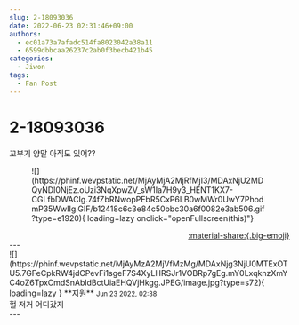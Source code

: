 ```yaml
---
slug: 2-18093036
date: 2022-06-23 02:31:46+09:00
authors:
  - ec01a73a7afadc514fa8023042a38a11
  - 6599dbbcaa26237c2ab0f3becb421b45
categories:
  - Jiwon
tags:
  - Fan Post
---
```


# 2-18093036

<div class="post-container" markdown="1">
<div class="content-container md-sidebar__scrollwrap" markdown="1">

꼬부기 양말 아직도 있어??
<figure markdown="1">
![](https://phinf.wevpstatic.net/MjAyMjA2MjRfMjI3/MDAxNjU2MDQyNDI0NjEz.oUzi3NqXpwZV_sW1Ia7H9y3_HENT1KX7-CGLfbDWACIg.74fZbRNwopPEbR5CxP6LB0wMWr0UwY7PhodmP35WwIIg.GIF/b12418c6c3e84c50bbc30a6f0082e3ab506.gif?type=e1920){ loading=lazy onclick="openFullscreen(this)"}
</figure>


</div>
</div>

<div style="text-align: right;" markdown="1">
<a href="https://weverse.io/fromis9/fanpost/2-18093036" style="text-align: right;">:material-share:{.big-emoji}</a>
</div>
---

<div class="comments-container md-sidebar__scrollwrap" markdown="1">
<div class="comment" markdown="1">
<div class='id-container' markdown="1">
![](https://phinf.wevpstatic.net/MjAyMzA2MjVfMzMg/MDAxNjg3NjU0MTExOTU5.7GFeCpkRW4jdCPevFi1sgeF7S4XyLHRSJr1VOBRp7gEg.mY0LxqknzXmYC4oZ6TpxCmdSnAbldBctUiaEHQVjHkgg.JPEG/image.jpg?type=s72){ loading=lazy }
**<span class="artist">지원</span>** <small>Jun 23 2022, 02:38</small><br>
</div>
<div class='comment-body' markdown="1">
헐 저거 어디갔지
</div>
</div>
</div>
---
